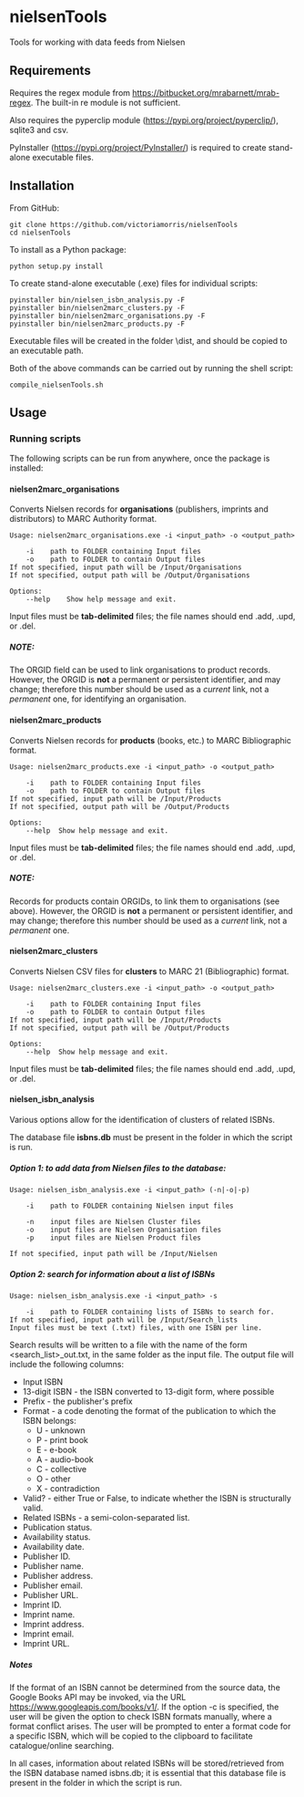 # nielsenTools
Tools for working with data feeds from Nielsen 

## Requirements

Requires the regex module from https://bitbucket.org/mrabarnett/mrab-regex. The built-in re module is not sufficient.

Also requires the pyperclip module (https://pypi.org/project/pyperclip/), sqlite3 and csv.

PyInstaller (https://pypi.org/project/PyInstaller/) is required to create stand-alone executable files.

## Installation

From GitHub:

    git clone https://github.com/victoriamorris/nielsenTools
    cd nielsenTools

To install as a Python package:

    python setup.py install
    
To create stand-alone executable (.exe) files for individual scripts:

    pyinstaller bin/nielsen_isbn_analysis.py -F
    pyinstaller bin/nielsen2marc_clusters.py -F
    pyinstaller bin/nielsen2marc_organisations.py -F
    pyinstaller bin/nielsen2marc_products.py -F 
    
Executable files will be created in the folder \dist, and should be copied to an executable path.

Both of the above commands can be carried out by running the shell script:

    compile_nielsenTools.sh

## Usage

### Running scripts

The following scripts can be run from anywhere, once the package is installed:

#### nielsen2marc_organisations

Converts Nielsen records for **organisations** (publishers, imprints and distributors) to MARC Authority format.
    
    Usage: nielsen2marc_organisations.exe -i <input_path> -o <output_path>
    
        -i    path to FOLDER containing Input files
        -o    path to FOLDER to contain Output files
    If not specified, input path will be /Input/Organisations
    If not specified, output path will be /Output/Organisations

    Options:
        --help    Show help message and exit.
      
Input files must be **tab-delimited** files; the file names should end .add, .upd, or .del.

##### NOTE:

The ORGID field can be used to link organisations to product records. 
However, the ORGID is **not** a permanent or persistent identifier, and may change; 
therefore this number should be used as a *current* link, not a *permanent* one, for identifying an organisation.  

#### nielsen2marc_products

Converts Nielsen records for **products** (books, etc.) to MARC Bibliographic format.
    
    Usage: nielsen2marc_products.exe -i <input_path> -o <output_path>
    
        -i    path to FOLDER containing Input files
        -o    path to FOLDER to contain Output files
    If not specified, input path will be /Input/Products
    If not specified, output path will be /Output/Products
    
    Options:
        --help  Show help message and exit.

Input files must be **tab-delimited** files; the file names should end .add, .upd, or .del.

##### NOTE:

Records for products contain ORGIDs, to link them to organisations (see above). 
However, the ORGID is **not** a permanent or persistent identifier, and may change; 
therefore this number should be used as a *current* link, not a *permanent* one.

#### nielsen2marc_clusters

Converts Nielsen CSV files for **clusters** to MARC 21 (Bibliographic) format.

    Usage: nielsen2marc_clusters.exe -i <input_path> -o <output_path>

        -i    path to FOLDER containing Input files
        -o    path to FOLDER to contain Output files
    If not specified, input path will be /Input/Products
    If not specified, output path will be /Output/Products

    Options:
        --help  Show help message and exit.

Input files must be **tab-delimited** files; the file names should end .add, .upd, or .del.

#### nielsen_isbn_analysis

Various options allow for the identification of clusters of related ISBNs.

The database file **isbns.db** must be present in the folder in which the script is run.

##### Option 1: to add data from Nielsen files to the database:

    Usage: nielsen_isbn_analysis.exe -i <input_path> (-n|-o|-p)
    
        -i    path to FOLDER containing Nielsen input files
        
        -n    input files are Nielsen Cluster files
        -o    input files are Nielsen Organisation files
        -p    input files are Nielsen Product files
                        
    If not specified, input path will be /Input/Nielsen
    
##### Option 2: search for information about a list of ISBNs

    Usage: nielsen_isbn_analysis.exe -i <input_path> -s
    
        -i    path to FOLDER containing lists of ISBNs to search for.
    If not specified, input path will be /Input/Search_lists
    Input files must be text (.txt) files, with one ISBN per line.

Search results will be written to a file with the name of the form <search_list>_out.txt, in the same folder as the input file.
The output file will include the following columns:
* Input ISBN
* 13-digit ISBN - the ISBN converted to 13-digit form, where possible
* Prefix - the publisher's prefix
* Format - a code denoting the format of the publication to which the ISBN belongs:
    * U - unknown
    * P - print book
    * E - e-book
    * A - audio-book
    * C - collective
    * O - other
    * X - contradiction 
* Valid? - either True or False, to indicate whether the ISBN is structurally valid.
* Related ISBNs - a semi-colon-separated list.
* Publication status.
* Availability status.
* Availability date.
* Publisher ID.
* Publisher name.
* Publisher address. 
* Publisher email. 
* Publisher URL.
* Imprint ID.
* Imprint name.
* Imprint address.
* Imprint email.
* Imprint URL.
    
##### Notes

If the format of an ISBN cannot be determined from the source data, the Google Books API may be invoked,
via the URL https://www.googleapis.com/books/v1/. 
If the option -c is specified, the user will be given the option to check ISBN formats manually, where a format conflict arises.
The user will be prompted to enter a format code for a specific ISBN, which will be copied to the clipboard to facilitate catalogue/online searching.

In all cases, information about related ISBNs will be stored/retrieved from the ISBN database named isbns.db;
it is essential that this database file is present in the folder in which the script is run.
